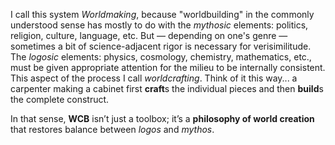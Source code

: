 I call this system _Worldmaking_, because "worldbuilding" in the commonly understood sense has mostly to do with the _mythosic_ elements: politics, religion, culture, language, etc.  But — depending on one's genre — sometimes a bit of science-adjacent rigor is necessary for verisimilitude.  The _logosic_ elements: physics, cosmology, chemistry, mathematics, etc., must be given appropriate attention for the milieu to be internally consistent.  This aspect of the process I call _worldcrafting_.  Think of it this way... a carpenter making a cabinet first **craft**s the individual pieces and then **build**s the complete construct.

In that sense, **WCB** isn’t just a toolbox; it’s a **philosophy of world creation** that restores balance between _logos_ and _mythos_.
